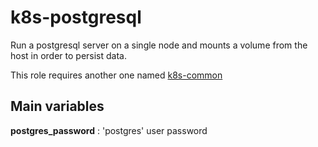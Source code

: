 # k8s-postgresql

Run a postgresql server on a single node and mounts a volume from the host in order to persist data.

This role requires another one named [k8s-common](https://github.com/ansibl8s/k8s-common)

## Main variables

**postgres_password** : 'postgres' user password

